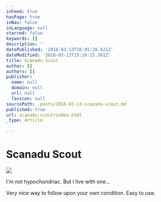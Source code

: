 ```yaml
---
inFeed: true
hasPage: true
inNav: false
inLanguage: null
starred: false
keywords: []
description: ''
datePublished: '2016-03-13T16:05:28.621Z'
dateModified: '2016-03-13T15:29:15.361Z'
title: Scanadu Scout
author: []
authors: []
publisher:
  name: null
  domain: null
  url: null
  favicon: null
sourcePath: _posts/2016-03-13-scanadu-scout.md
published: true
url: scanadu-scout/index.html
_type: Article

---
```

# Scanadu Scout
![](https://the-grid-user-content.s3-us-west-2.amazonaws.com/d7fab826-2ca4-41ef-a375-e88a1d3d8bd7.jpg)

I'm not hypochondriac. But I live with one...

Very nice way to follow upon your own condition. Easy to use.